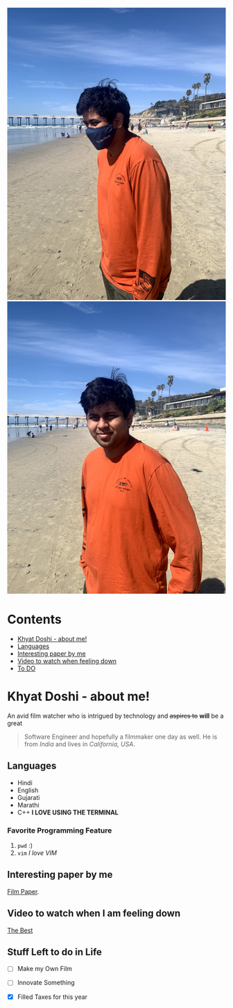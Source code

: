 ![](/IMG_3488.jpg)
![](/IMG_3490.jpg)

   # Contents
 - [Khyat Doshi - about me!](#khyat-doshi---about-me) 
 - [Languages](#languages)
 -  [Interesting paper by me](#interesting-paper-by-me)
 -  [Video to watch when feeling down](#video-to-watch-when-i-am-feeling-down)
 -  [To DO](#stuff-left-to-do-in-life)
  
  # Khyat Doshi - about me!
  An avid film watcher who is intrigued by technology and ~~aspires to~~ **will** be a great 
  >Software Engineer and hopefully a filmmaker one day as well. He is from *India* and lives in *California, USA*. 

  ## Languages
  - Hindi
  - English
  - Gujarati 
  - Marathi
  - C++ **I LOVE USING THE TERMINAL**

  ### Favorite Programming Feature 
  1. `pwd` :)
  2. `vim` *I love VIM*


  ## Interesting paper by me
 [Film Paper](https://drive.google.com/drive/folders/1Kwh5Jx1Klw1bjHk0g9lK_ZDvGB-Vxqd4?usp=sharing).

## Video to watch when I am feeling down

[The Best](youtube.com/watch?v=Cz0byBTjtEU)

## Stuff Left to do in Life
- [ ] Make my Own Film
- [ ] Innovate Something
- [x] Filled Taxes for this year


  